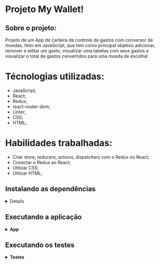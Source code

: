 # Projeto My Wallet!


## Sobre o projeto:

  Projeto de um App de carteira de controle de gastos com conversor de moedas, feito em JavaScript, que tem como principal objetivo adicionar, remover e editar um gasto, visualizar uma tabelas com seus gastos e visualizar o total de gastos convertidos para uma moeda de escolha!


# Técnologias utilizadas:

 - JavaScript;
 - React;
 - Redux;
 - react-router-dom;
 - Linter;
 - CSS;
 - HTML;

# Habilidades trabalhadas:

 - Criar store, reducers, actions, dispatchers com o Redux no React;
 - Conectar o Redux ao React;
 - Utilizar CSS;
 - Utilizar HTML;
 
 
## Instalando as dependências

<details>

  ```json
    # Clone o repositório:
    git clone git@github.com:LucianooDutra/projetoMySongs.git
    
    # Entre no diretório:
    cd projetoWallet
    
    # Instale as dependências:
    npm install
  ```
</details>

## Executando a aplicação

<details>
 <summary><strong>App</strong></summary><br />


- Para rodar o App:

Para executar digite o seguinte comando no terminal a partir da raiz do projeto:

  ```json
    npm start
  ```


</details>


## Executando os testes

<details>
 <summary><strong>Testes</strong></summary><br />

 Foi utilizado o react-testing-library para a realização dos testes;

- Para rodar todos os testes:

Para executar todos os testes digite o seguinte comando no terminal a partir da raiz do projeto:

  ```json
    npm test
  ```


</details>

